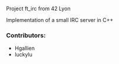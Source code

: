 Project ft_irc from 42 Lyon

Implementation of a small IRC server in C++

### Contributors:
- Hgallien
- luckylu
